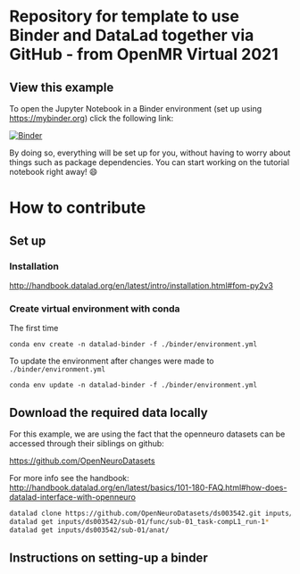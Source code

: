 # Repository for template to use Binder and DataLad together via GitHub - from OpenMR Virtual 2021 

## View this example

To open the Jupyter Notebook in a Binder environment (set up using https://mybinder.org) click the following link:

[![Binder](https://mybinder.org/badge_logo.svg)](https://mybinder.org/v2/gh/marianne-aspbury/openmr2021-dataviz-workshop-python/HEAD)

By doing so, everything will be set up for you, without having to worry about
things such as package dependencies. You can start working on the tutorial
notebook right away! :smile:

# How to contribute

## Set up

### Installation 

http://handbook.datalad.org/en/latest/intro/installation.html#fom-py2v3


### Create virtual environment with conda

The first time

```
conda env create -n datalad-binder -f ./binder/environment.yml
```

To update the environment after changes were made to `./binder/environment.yml`

```
conda env update -n datalad-binder -f ./binder/environment.yml
```

## Download the required data locally

<!-- TODO add more datalad set-up instruction -->

For this example, we are using the fact that the openneuro datasets can be accessed through their siblings on github:

https://github.com/OpenNeuroDatasets

For more info see the handbook:
http://handbook.datalad.org/en/latest/basics/101-180-FAQ.html#how-does-datalad-interface-with-openneuro

```bash
datalad clone https://github.com/OpenNeuroDatasets/ds003542.git inputs/ds003542/
datalad get inputs/ds003542/sub-01/func/sub-01_task-compL1_run-1*
datalad get inputs/ds003542/sub-01/anat/
```
## Instructions on setting-up a binder

<!-- TODO add binder set-up instruction -->
